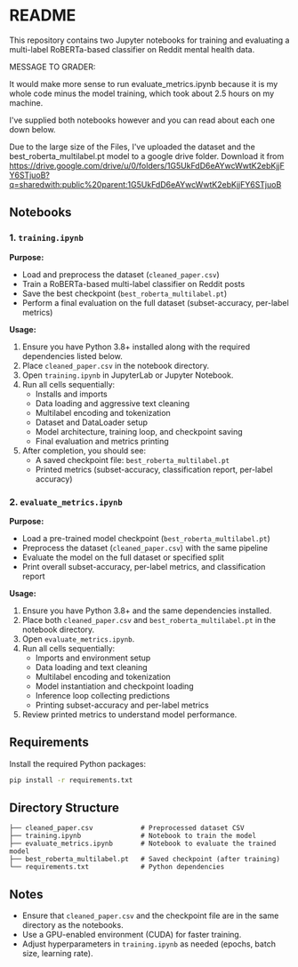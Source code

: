 # README

This repository contains two Jupyter notebooks for training and evaluating a multi-label RoBERTa-based classifier on Reddit mental health data.

MESSAGE TO GRADER:

It would make more sense to run evaluate_metrics.ipynb because it is my whole code minus the model training, which took about 2.5 hours on my machine. 

I've supplied both notebooks however and you can read about each one down below. 

Due to the large size of the Files, I've uploaded the dataset and the best_roberta_multilabel.pt model to a google drive folder. 
Download it from https://drive.google.com/drive/u/0/folders/1G5UkFdD6eAYwcWwtK2ebKjjFY6STjuoB?q=sharedwith:public%20parent:1G5UkFdD6eAYwcWwtK2ebKjjFY6STjuoB

## Notebooks

### 1. `training.ipynb`

**Purpose:**
- Load and preprocess the dataset (`cleaned_paper.csv`)
- Train a RoBERTa-based multi-label classifier on Reddit posts
- Save the best checkpoint (`best_roberta_multilabel.pt`)
- Perform a final evaluation on the full dataset (subset-accuracy, per-label metrics)

**Usage:**
1. Ensure you have Python 3.8+ installed along with the required dependencies listed below.
2. Place `cleaned_paper.csv` in the notebook directory.
3. Open `training.ipynb` in JupyterLab or Jupyter Notebook.
4. Run all cells sequentially:
   - Installs and imports
   - Data loading and aggressive text cleaning
   - Multilabel encoding and tokenization
   - Dataset and DataLoader setup
   - Model architecture, training loop, and checkpoint saving
   - Final evaluation and metrics printing
5. After completion, you should see:
   - A saved checkpoint file: `best_roberta_multilabel.pt`
   - Printed metrics (subset-accuracy, classification report, per-label accuracy)


### 2. `evaluate_metrics.ipynb`

**Purpose:**
- Load a pre-trained model checkpoint (`best_roberta_multilabel.pt`)
- Preprocess the dataset (`cleaned_paper.csv`) with the same pipeline
- Evaluate the model on the full dataset or specified split
- Print overall subset-accuracy, per-label metrics, and classification report

**Usage:**
1. Ensure you have Python 3.8+ and the same dependencies installed.
2. Place both `cleaned_paper.csv` and `best_roberta_multilabel.pt` in the notebook directory.
3. Open `evaluate_metrics.ipynb`.
4. Run all cells sequentially:
   - Imports and environment setup
   - Data loading and text cleaning
   - Multilabel encoding and tokenization
   - Model instantiation and checkpoint loading
   - Inference loop collecting predictions
   - Printing subset-accuracy and per-label metrics
5. Review printed metrics to understand model performance.

## Requirements

Install the required Python packages:

```bash
pip install -r requirements.txt
```

## Directory Structure

```
├── cleaned_paper.csv            # Preprocessed dataset CSV
├── training.ipynb               # Notebook to train the model
├── evaluate_metrics.ipynb       # Notebook to evaluate the trained model
├── best_roberta_multilabel.pt   # Saved checkpoint (after training)
└── requirements.txt             # Python dependencies
```

## Notes

- Ensure that `cleaned_paper.csv` and the checkpoint file are in the same directory as the notebooks.
- Use a GPU-enabled environment (CUDA) for faster training.
- Adjust hyperparameters in `training.ipynb` as needed (epochs, batch size, learning rate).

